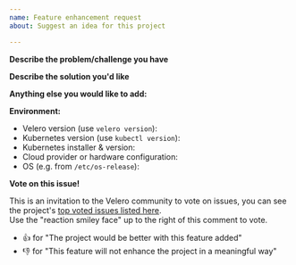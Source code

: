```yaml
---
name: Feature enhancement request
about: Suggest an idea for this project

---
```


**Describe the problem/challenge you have**
<!--A description of the current limitation/problem/challenge that you are experiencing.-->


**Describe the solution you'd like**
<!--A clear and concise description of what you want to happen.-->


**Anything else you would like to add:**
<!--Miscellaneous information that will assist in solving the issue.-->


**Environment:**

- Velero version (use `velero version`):
- Kubernetes version (use `kubectl version`):
- Kubernetes installer & version:
- Cloud provider or hardware configuration:
- OS (e.g. from `/etc/os-release`):

**Vote on this issue!**

This is an invitation to the Velero community to vote on issues, you can see the project's [top voted issues listed here](https://github.com/vmware-tanzu/velero/issues?q=is%3Aissue+is%3Aopen+sort%3Areactions-%2B1-desc).  
Use the "reaction smiley face" up to the right of this comment to vote.

- :+1: for "The project would be better with this feature added"
- :-1: for "This feature will not enhance the project in a meaningful way"
